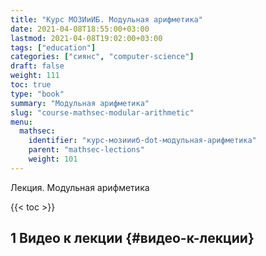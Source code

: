 ```yaml
---
title: "Курс МОЗИиИБ. Модульная арифметика"
date: 2021-04-08T18:55:00+03:00
lastmod: 2021-04-08T19:02:00+03:00
tags: ["education"]
categories: ["сиянс", "computer-science"]
draft: false
weight: 111
toc: true
type: "book"
summary: "Модульная арифметика"
slug: "course-mathsec-modular-arithmetic"
menu:
  mathsec:
    identifier: "курс-мозиииб-dot-модульная-арифметика"
    parent: "mathsec-lections"
    weight: 101
---
```


Лекция. Модульная арифметика

<!--more-->

{{< toc >}}


## <span class="section-num">1</span> Видео к лекции {#видео-к-лекции}
